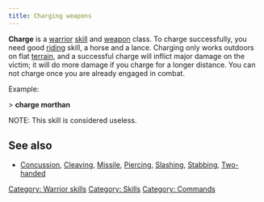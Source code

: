 ```yaml
---
title: Charging weapons
---
```


**Charge** is a [warrior](warrior "wikilink") [skill](skill "wikilink")
and [weapon](weapon "wikilink") class. To charge successfully, you need
good [riding](ride "wikilink") skill, a horse and a lance. Charging only
works outdoors on flat [terrain](terrain "wikilink"), and a successful
charge will inflict major damage on the victim; it will do more damage
if you charge for a longer distance. You can not charge once you are
already engaged in combat.

Example:

\> **charge morthan**

NOTE: This skill is considered useless.

## See also

- [Concussion](Concussion "wikilink"), [Cleaving](Cleaving "wikilink"),
  [Missile](Missile "wikilink"), [Piercing](Piercing "wikilink"),
  [Slashing](Slashing "wikilink"), [Stabbing](Stabbing "wikilink"),
  [Two-handed](Two-handed "wikilink")

[Category: Warrior skills](Category:_Warrior_skills "wikilink")
[Category: Skills](Category:_Skills "wikilink") [Category:
Commands](Category:_Commands "wikilink")